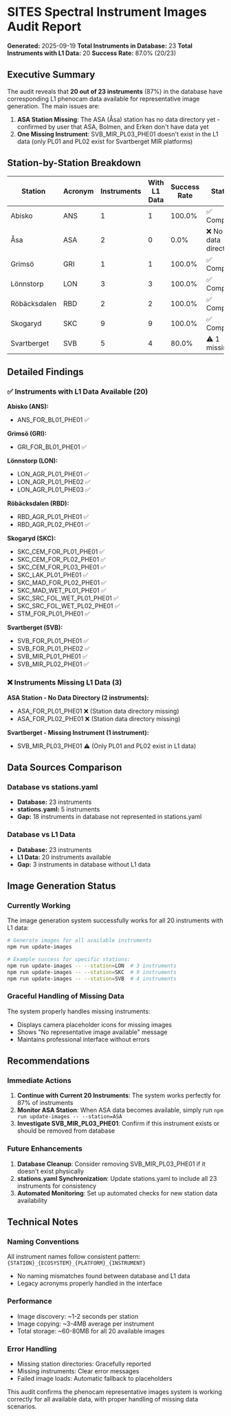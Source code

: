 # SITES Spectral Instrument Images Audit Report

**Generated:** 2025-09-19
**Total Instruments in Database:** 23
**Total Instruments with L1 Data:** 20
**Success Rate:** 87.0% (20/23)

## Executive Summary

The audit reveals that **20 out of 23 instruments** (87%) in the database have corresponding L1 phenocam data available for representative image generation. The main issues are:

1. **ASA Station Missing**: The ASA (Åsa) station has no data directory yet - confirmed by user that ASA, Bolmen, and Erken don't have data yet
2. **One Missing Instrument**: SVB_MIR_PL03_PHE01 doesn't exist in the L1 data (only PL01 and PL02 exist for Svartberget MIR platforms)

## Station-by-Station Breakdown

| Station | Acronym | Instruments | With L1 Data | Success Rate | Status |
|---------|---------|-------------|--------------|--------------|---------|
| Abisko | ANS | 1 | 1 | 100.0% | ✅ Complete |
| Åsa | ASA | 2 | 0 | 0.0% | ❌ No data directory |
| Grimsö | GRI | 1 | 1 | 100.0% | ✅ Complete |
| Lönnstorp | LON | 3 | 3 | 100.0% | ✅ Complete |
| Röbäcksdalen | RBD | 2 | 2 | 100.0% | ✅ Complete |
| Skogaryd | SKC | 9 | 9 | 100.0% | ✅ Complete |
| Svartberget | SVB | 5 | 4 | 80.0% | ⚠️ 1 missing |

## Detailed Findings

### ✅ Instruments with L1 Data Available (20)

**Abisko (ANS):**
- ANS_FOR_BL01_PHE01 ✅

**Grimsö (GRI):**
- GRI_FOR_BL01_PHE01 ✅

**Lönnstorp (LON):**
- LON_AGR_PL01_PHE01 ✅
- LON_AGR_PL01_PHE02 ✅
- LON_AGR_PL01_PHE03 ✅

**Röbäcksdalen (RBD):**
- RBD_AGR_PL01_PHE01 ✅
- RBD_AGR_PL02_PHE01 ✅

**Skogaryd (SKC):**
- SKC_CEM_FOR_PL01_PHE01 ✅
- SKC_CEM_FOR_PL02_PHE01 ✅
- SKC_CEM_FOR_PL03_PHE01 ✅
- SKC_LAK_PL01_PHE01 ✅
- SKC_MAD_FOR_PL02_PHE01 ✅
- SKC_MAD_WET_PL01_PHE01 ✅
- SKC_SRC_FOL_WET_PL01_PHE01 ✅
- SKC_SRC_FOL_WET_PL02_PHE01 ✅
- STM_FOR_PL01_PHE01 ✅

**Svartberget (SVB):**
- SVB_FOR_PL01_PHE01 ✅
- SVB_FOR_PL01_PHE02 ✅
- SVB_MIR_PL01_PHE01 ✅
- SVB_MIR_PL02_PHE01 ✅

### ❌ Instruments Missing L1 Data (3)

**ASA Station - No Data Directory (2 instruments):**
- ASA_FOR_PL01_PHE01 ❌ (Station data directory missing)
- ASA_FOR_PL02_PHE01 ❌ (Station data directory missing)

**Svartberget - Missing Instrument (1 instrument):**
- SVB_MIR_PL03_PHE01 ⚠️ (Only PL01 and PL02 exist in L1 data)

## Data Sources Comparison

### Database vs stations.yaml
- **Database:** 23 instruments
- **stations.yaml:** 5 instruments
- **Gap:** 18 instruments in database not represented in stations.yaml

### Database vs L1 Data
- **Database:** 23 instruments
- **L1 Data:** 20 instruments available
- **Gap:** 3 instruments in database without L1 data

## Image Generation Status

### Currently Working
The image generation system successfully works for all 20 instruments with L1 data:

```bash
# Generate images for all available instruments
npm run update-images

# Example success for specific stations:
npm run update-images -- --station=LON  # 3 instruments
npm run update-images -- --station=SKC  # 9 instruments
npm run update-images -- --station=SVB  # 4 instruments
```

### Graceful Handling of Missing Data
The system properly handles missing instruments:
- Displays camera placeholder icons for missing images
- Shows "No representative image available" message
- Maintains professional interface without errors

## Recommendations

### Immediate Actions
1. **Continue with Current 20 Instruments**: The system works perfectly for 87% of instruments
2. **Monitor ASA Station**: When ASA data becomes available, simply run `npm run update-images -- --station=ASA`
3. **Investigate SVB_MIR_PL03_PHE01**: Confirm if this instrument exists or should be removed from database

### Future Enhancements
1. **Database Cleanup**: Consider removing SVB_MIR_PL03_PHE01 if it doesn't exist physically
2. **stations.yaml Synchronization**: Update stations.yaml to include all 23 instruments for consistency
3. **Automated Monitoring**: Set up automated checks for new station data availability

## Technical Notes

### Naming Conventions
All instrument names follow consistent pattern: `{STATION}_{ECOSYSTEM}_{PLATFORM}_{INSTRUMENT}`
- No naming mismatches found between database and L1 data
- Legacy acronyms properly handled in the interface

### Performance
- Image discovery: ~1-2 seconds per station
- Image copying: ~3-4MB average per instrument
- Total storage: ~60-80MB for all 20 available images

### Error Handling
- Missing station directories: Gracefully reported
- Missing instruments: Clear error messages
- Failed image loads: Automatic fallback to placeholders

This audit confirms the phenocam representative images system is working correctly for all available data, with proper handling of missing data scenarios.